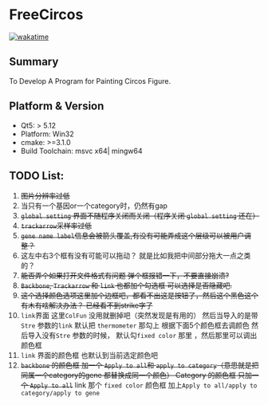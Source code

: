 # FreeCircos
[![wakatime](https://wakatime.com/badge/github/Zeffiretti/FreeCircos.svg)](https://wakatime.com/badge/github/Zeffiretti/FreeCircos)
## Summary
To Develop A Program for Painting Circos Figure.
## Platform & Version

- Qt5: > 5.12
- Platform: Win32
- cmake: >=3.1.0
- Build Toolchain: msvc x64| mingw64

## TODO List:
1. ~~图片分辨率过低~~
2. 当只有一个基因or一个category时，仍然有gap
3. ~~`global setting` 界面不随程序关闭而关闭（程序关闭 `global setting` 还在）~~
4. ~~`trackarrow`采样率过低~~
5. ~~`gene name label`信息会被箭头覆盖,有没有可能弄成这个层级可以被用户调整？~~
6. 这左中右3个框有没有可能可以拖动？ 就是比如我把中间部分拖大一点之类的？
7. ~~能否弄个如果打开文件格式有问题 弹个框报错一下，不要直接崩溃?~~
8. ~~`Backbone`, `Trackarrow` 和 `link` 也都加个勾选框 可以选择是否隐藏吧.~~
9. ~~这个选择颜色选项这里加个边框吧，都看不出这是按钮了，然后这个黑色这个有木有啥解决办法？ 已经看不到strike字了~~
10. `link`界面 这里`ColFun` 没用就删掉吧（突然发现是有用的）
然后当导入的是带`Stre` 参数的`link`   默认把 `thermometer` 那勾上 根据下面5个颜色框去调颜色
然后导入没有`Stre` 参数的时候， 默认勾`fixed color` 那里  ，然后那里可以调出颜色框
11. `link` 界面的颜色框 也默认到当前选定颜色吧
12. ~~`backbone` 的颜色框 加一个 `Apply to all`和 `apply to category`（意思就是把同属一个category的gene 都替换成同一个颜色）
    Category 的颜色框 只加一个 `Apply to all`~~ 
    link  那个 `fixed color` 颜色框 加上`Apply to all/apply to category/apply to gene`